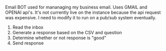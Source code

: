 Email BOT used for mananaging my business email. Uses GMAIL and OPENAI api's. 
It's not currently live on the instance because the api request was expensive.
I need to modify it to run on a pub/sub system eventually.

1. Read the inbox
2. Generate a response based on the CSV and question
3. Determine whether or not response is "good"
4. Send response

   
